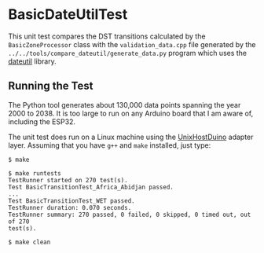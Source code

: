 # BasicDateUtilTest

This unit test compares the DST transitions calculated by the
`BasicZoneProcessor` class with the `validation_data.cpp` file generated by the
`../../tools/compare_dateutil/generate_data.py` program which uses the
[dateutil](https://pypi.org/project/python-dateutil/) library.

## Running the Test

The Python tool generates about 130,000 data points spanning the year 2000 to
2038. It is too large to run on any Arduino board that I am aware of, including
the ESP32.

The unit test does run on a Linux machine using the
[UnixHostDuino](https://github.com/bxparks/UnixHostDuino) adapter layer.
Assuming that you have `g++` and `make` installed, just type:

```
$ make

$ make runtests
TestRunner started on 270 test(s).        
Test BasicTransitionTest_Africa_Abidjan passed.
...
Test BasicTransitionTest_WET passed.
TestRunner duration: 0.070 seconds.
TestRunner summary: 270 passed, 0 failed, 0 skipped, 0 timed out, out of 270
test(s).

$ make clean
```
